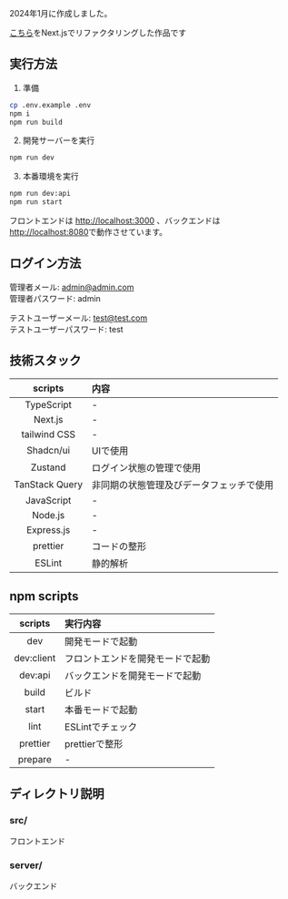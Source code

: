 2024年1月に作成しました。

[こちら](https://github.com/shikano35/readers-php-app)をNext.jsでリファクタリングした作品です

## 実行方法

1. 準備

```bash
cp .env.example .env
npm i
npm run build
```

2. 開発サーバーを実行

```bash
npm run dev
```

3. 本番環境を実行

```bash
npm run dev:api
npm run start
```

フロントエンドは [http://localhost:3000](http://localhost:3000) 、バックエンドは [http://localhost:8080](http://localhost:8080)で動作させています。

## ログイン方法

管理者メール: admin@admin.com
<br>
管理者パスワード: admin

テストユーザーメール: test@test.com
<br>
テストユーザーパスワード: test

## 技術スタック

|    scripts     | 内容                                     |
| :------------: | :--------------------------------------- |
|   TypeScript   | -                                        |
|    Next.js     | -                                        |
|  tailwind CSS  | -                                        |
|   Shadcn/ui    | UIで使用                                 |
|    Zustand     | ログイン状態の管理で使用                 |
| TanStack Query | 非同期の状態管理及びデータフェッチで使用 |
|   JavaScript   | -                                        |
|    Node.js     | -                                        |
|   Express.js   | -                                        |
|    prettier    | コードの整形                             |
|     ESLint     | 静的解析                                 |

## npm scripts

|  scripts   | 実行内容                         |
| :--------: | :------------------------------- |
|    dev     | 開発モードで起動                 |
| dev:client | フロントエンドを開発モードで起動 |
|  dev:api   | バックエンドを開発モードで起動   |
|   build    | ビルド                           |
|   start    | 本番モードで起動                 |
|    lint    | ESLintでチェック                 |
|  prettier  | prettierで整形                   |
|  prepare   | -                                |

## ディレクトリ説明

### src/

フロントエンド

### server/

バックエンド
